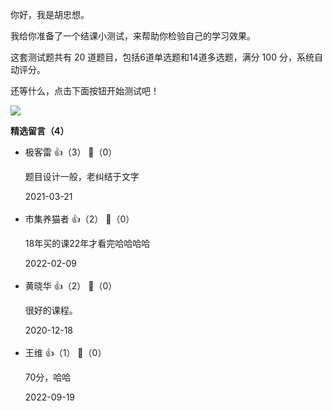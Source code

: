 你好，我是胡忠想。

我给你准备了一个结课小测试，来帮助你检验自己的学习效果。

这套测试题共有 20 道题目，包括6道单选题和14道多选题，满分 100 分，系统自动评分。

还等什么，点击下面按钮开始测试吧！

[![](https://static001.geekbang.org/resource/image/28/a4/28d1be62669b4f3cc01c36466bf811a4.png?wh=1142%2A201)](http://time.geekbang.org/quiz/intro?act_id=99&exam_id=210)
<div><strong>精选留言（4）</strong></div><ul>
<li><span>极客雷</span> 👍（3） 💬（0）<p> 题目设计一般，老纠结于文字</p>2021-03-21</li><br/><li><span>市集养猫者</span> 👍（2） 💬（0）<p>18年买的课22年才看完哈哈哈哈</p>2022-02-09</li><br/><li><span>黄晓华</span> 👍（2） 💬（0）<p>很好的课程。</p>2020-12-18</li><br/><li><span>王维</span> 👍（1） 💬（0）<p>70分，哈哈</p>2022-09-19</li><br/>
</ul>